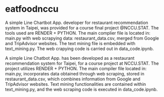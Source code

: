 # eatfoodnccu
A simple Line Chartbot App. developer for restaurant recommendation system in Taipei, was provided for a course final project @NCCU.STAT.
The tools used are RENDER + PYTHON.
The main complier file is located in: main.py with web scrapying data: restaurant_data.csv, merged from Google and TripAdvisor websites. The text mining file is embedded with text_mining.py. The web crapying code is carried out in data_code.ipynb.

A simple Line Chatbot App. has been developed as a restaurant recommendation system for Taipei, for a course project at NCCU.STAT. 
The project utilizes RENDER + PYTHON. The main compiler file located in: main.py, incorporates data obtained through web scraping, stored in restaurant_data.csv, which combines information from Google and TripAdvisor websites. Text mining functionalities are contained within text_mining.py, and the web scraping code is executed in data_code.ipynb.

